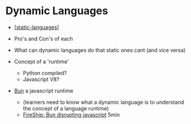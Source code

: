 Dynamic Languages
=================

* [[static-languages]]

* Pro's and Con's of each
* What can dynamic languages do that static ones cant (and vice versa)

* Concept of a 'runtime'
    * Python compiled?
    * Javascript V8?

* [Bun](https://bun.sh/) a javascript runtime
    * (learners need to know what a dynamic language is to understand the concept of a language runtime)
    * [FireShip: Bun disrupting javascript](https://www.youtube.com/watch?v=dWqNgzZwVJQ) 5min

[//begin]: # "Autogenerated link references for markdown compatibility"
[static-languages]: static-languages.md "Static Languages"
[//end]: # "Autogenerated link references"